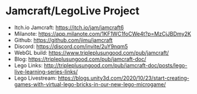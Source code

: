 # Jamcraft/LegoLive Project

* Itch.io Jamcraft: https://itch.io/jam/jamcraft6
* Milanote: https://app.milanote.com/1KF1WC1foCWe4t?p=MzCjJBDmy2K
* Github: https://github.com/jimu/jamcraft
* Discord: https://discord.com/invite/2uY9nqm5
* WebGL build: https://www.tripleplusungood.com/pub/jamcraft/
* Blog: https://tripleplusungood.com/pub/jamcraft-doc/
* Lego Links: http://tripleplusungood.com/pub/jamcraft-doc/posts/lego-live-learning-series-links/
* Lego Livestream: https://blogs.unity3d.com/2020/10/23/start-creating-games-with-virtual-lego-bricks-in-our-new-lego-microgame/
